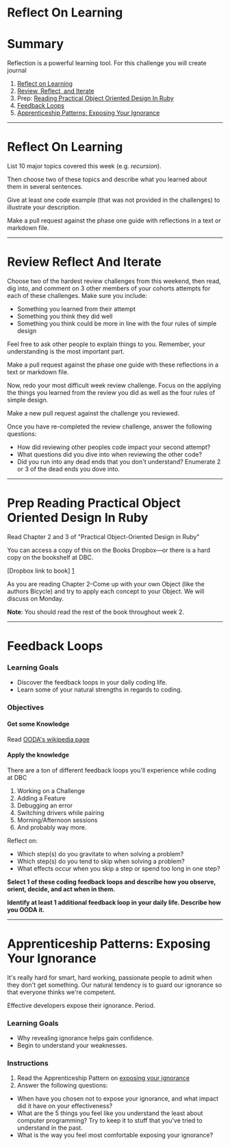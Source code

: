 # Reflect On Learning

# Summary

Reflection is a powerful learning tool.  For this challenge you will create journal 
1. [Reflect on Learning](#reflect-on-learning)
1. [Review, Reflect, and Iterate](#review-reflect-and-iterate)
1. Prep: [Reading Practical Object Oriented Design In Ruby](#prep-reading-practical-object-oriented-design-in-ruby)
1. [Feedback Loops](#feedback-loops)
1. [Apprenticeship Patterns: Exposing Your Ignorance](#apprenticeship-patterns-exposing-your-ignorance)

--------------------------------------------------------------------------------

# Reflect On Learning

List 10 major topics covered this week (e.g. *recursion*).

Then choose two of these topics and describe what you learned about them in several sentences.

Give at least one code example (that was not provided in the challenges) to illustrate your description.

Make a pull request against the phase one guide with reflections in a text or markdown file.

--------------------------------------------------------------------------------

# Review Reflect And Iterate

Choose two of the hardest review challenges from this weekend, then read, dig into, and comment on 3 other members of your cohorts attempts for each of these challenges. Make sure you include:
- Something you learned from their attempt
- Something you think they did well
- Something you think could be more in line with the four rules of simple design

Feel free to ask other people to explain things to you. Remember, your understanding is the most important part.

Make a pull request against the phase one guide with these reflections in a text or markdown file.

Now, redo your most difficult week review challenge. Focus on the applying the things you learned from the review you did as well as the four rules of simple design.

Make a new pull request against the challenge you reviewed.

Once you have re-completed the review challenge, answer the following questions:
- How did reviewing other peoples code impact your second attempt?
- What questions did you dive into when reviewing the other code?
- Did you run into any dead ends that you don't understand? Enumerate 2 or 3 of the dead ends you dove into.

--------------------------------------------------------------------------------

# Prep Reading Practical Object Oriented Design In Ruby

Read Chapter 2 and 3 of "Practical Object-Oriented Design in Ruby"

You can access a copy of this on the Books Dropbox—or there is a hard copy on the bookshelf at DBC.

[Dropbox link to book] [1]

As you are reading Chapter 2–Come up with your own Object (like the authors Bicycle) and try to apply each concept to your Object. We will discuss on Monday.

**Note**: You should read the rest of the book throughout week 2.

[1]: https://www.dropbox.com/s/e9rnrfkg9565xkz/Practical%20Object%20Oriented%20Design%20in%20Ruby.pdf "Dropbox Link"

--------------------------------------------------------------------------------

# Feedback Loops

### Learning Goals
- Discover the feedback loops in your daily coding life.
- Learn some of your natural strengths in regards to coding.

### Objectives

#### Get some Knowledge
Read [OODA's wikipedia page](http://en.wikipedia.org/wiki/OODA_loop)

#### Apply the knowledge

There are a ton of different feedback loops you'll experience while coding at DBC

1. Working on a Challenge
2. Adding a Feature
3. Debugging an error
4. Switching drivers while pairing
5. Morning/Afternoon sessions
6. And probably way more.

Reflect on:

- Which step(s) do you gravitate to when solving a problem?
- Which step(s) do you tend to skip when solving a problem?
- What effects occur when you skip a step or spend too long in one step?

**Select 1 of these coding feedback loops and describe how you observe, orient, decide, and act when in them.**

**Identify at least 1 additional feedback loop in your daily life. Describe how you OODA it.**

--------------------------------------------------------------------------------

# Apprenticeship Patterns: Exposing Your Ignorance

It's really hard for smart, hard working, passionate people to admit when they don't get something. Our natural tendency is to guard our ignorance so that everyone thinks we're competent.

Effective developers expose their ignorance. Period.

### Learning Goals
* Why revealing ignorance helps gain confidence.
* Begin to understand your weaknesses.

### Instructions
1. Read the Apprenticeship Pattern on [exposing your ignorance](http://ofps.oreilly.com/titles/9780596518387/emptying_the_cup.html#expose_your_ignorance)
2. Answer the following questions:

- When have you chosen not to expose your ignorance, and what impact did it have on your effectiveness?
- What are the 5 things you feel like you understand the least about computer programming? Try to keep it to stuff that you've tried to understand in the past.
- What is the way you feel most comfortable exposing your ignorance?
